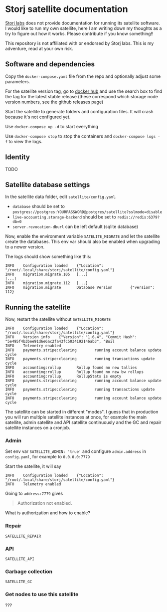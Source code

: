 # Storj satellite documentation

[Storj labs](https://storj.io) does not provide documentation for running its satellite software. I would like to run my own satellite, here I am writing down my thoughts as a try to figure out how it works. Please contribute if you know something!!

This repository is not affiliated with or endorsed by Storj labs. This is my adventure, read at your own risk.

## Software and dependencies

Copy the `docker-compose.yaml` file from the repo and optionally adjust some parameters.

For the satellite version tag, go to [docker hub](https://hub.docker.com/r/storjlabs/satellite/tags) and use the search box to find the tag for the latest stable release (these correspond which storage node version numbers, see the github releases page)

Start the satellite to generate folders and configuration files. It will crash because it's not configured yet.

Use `docker-compose up -d` to start everything

Use `docker-compose stop` to stop the containers and `docker-compose logs -f` to view the logs.

## Identity

TODO

## Satellite database settings

In the satellite data folder, edit `satellite/config.yaml`.

* `database` should be set to `postgres://postgres:YOURPASSWORD@postgres/satellite?sslmode=disable`
* `live-accounting.storage-backend` should be set to `redis://redis:6379?db=0`
* `server.revocation-dburl` can be left default (sqlite database)

Now, enable the environment variable `SATELITE_MIGRATE` and let the satellite create the databases. This env var should also be enabled when upgrading to a newer version.

The logs should show something like this:

```log
INFO    Configuration loaded    {"Location": "/root/.local/share/storj/satellite/config.yaml"}
INFO    migration.migrate.105   [...]
[...]
INFO    migration.migrate.112   [...]
INFO    migration.migrate       Database Version        {"version": 112}
```

## Running the satellite

Now, restart the satellite without `SATELLITE_MIGRATE`

```log
INFO    Configuration loaded    {"Location": "/root/.local/share/storj/satellite/config.yaml"}
INFO    Version info    {"Version": "1.6.4", "Commit Hash": "5e495f4b3bee91d6e6ac2fa43fc5034192146ab3", "Buil
INFO    Telemetry enabled
INFO    payments.stripe:clearing        running account balance update cycle
INFO    payments.stripe:clearing        running transactions update cycle
INFO    accounting:rollup       Rollup found no new tallies
INFO    accounting:rollup       Rollup found no new bw rollups
INFO    accounting:rollup       RollupStats is empty
INFO    payments.stripe:clearing        running account balance update cycle
INFO    payments.stripe:clearing        running transactions update cycle
INFO    payments.stripe:clearing        running account balance update cycle
```

The satellite can be started in different "modes". I guess that in production you will run multiple satellite instances at once, for example the main satellite, admin satellite and API satellite continuously and the GC and repair satellite instances on a cronjob.

### Admin

Set env var `SATELLITE_ADMIN: 'true'` and configure `admin.address` in `config.yaml`, for example to `0.0.0.0:7779`

Start the satellite, it will say

```log
INFO    Configuration loaded    {"Location": "/root/.local/share/storj/satellite/config.yaml"}
INFO    Telemetry enabled
```

Going to `address:7779` gives

> Authorization not enabled.

What is authorization and how to enable?

### Repair

`SATELLITE_REPAIR`

### API

`SATELLITE_API`

### Garbage collection

`SATELLITE_GC`

### Get nodes to use this satellite

???

<!-- ### How to "access" the satellite for users and admins?

I think there should be some web interface like europe-west-1.tardigrade.io.

Running `netstat -tulpn` in the satellite container shows

```text
Proto Recv-Q Send-Q Local Address           Foreign Address         State       PID/Program name
tcp        0      0 127.0.0.11:34287        0.0.0.0:*               LISTEN      -
tcp        0      0 127.0.0.1:37649         0.0.0.0:*               LISTEN      1/satellite
udp        0      0 127.0.0.11:37895        0.0.0.0:*                           -
```

even though config.yml has

```yaml
admin.address: 0.0.0.0:7779
server.address: 0.0.0.0:7777
server.private-address: 0.0.0.0:7778
console.address: 0.0.0.0:10100
marketing.address: 0.0.0.0:8090
``` -->
